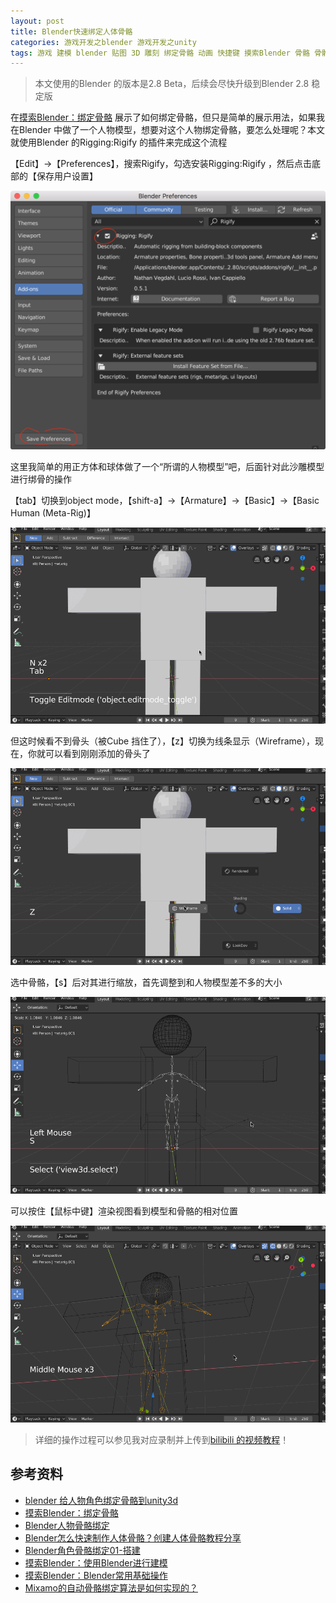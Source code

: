 ```yaml
---
layout: post
title: Blender快速绑定人体骨骼
categories: 游戏开发之blender 游戏开发之unity 
tags: 游戏 建模 blender 贴图 3D 雕刻 绑定骨骼 动画 快捷键 摸索Blender 骨骼 骨骼权重 Rigging:Rigify unity unity3d Unity3D U3D 镜像模式 
---
```


>本文使用的Blender 的版本是2.8 Beta，后续会尽快升级到Blender 2.8 稳定版

在[摸索Blender：绑定骨骼](http://www.xumenger.com/blender-bone-03-20190908/) 展示了如何绑定骨骼，但只是简单的展示用法，如果我在Blender 中做了一个人物模型，想要对这个人物绑定骨骼，要怎么处理呢？本文就使用Blender 的Rigging:Rigify 的插件来完成这个流程

【Edit】->【Preferences】，搜索Rigify，勾选安装Rigging:Rigify ，然后点击底部的【保存用户设置】

![](../media/image/2020-02-11/01.png)

这里我简单的用正方体和球体做了一个“所谓的人物模型”吧，后面针对此沙雕模型进行绑骨的操作

【tab】切换到object mode，【shift-a】->【Armature】->【Basic】->【Basic Human (Meta-Rig)】

![](../media/image/2020-02-11/02.gif)

但这时候看不到骨头（被Cube 挡住了），【z】切换为线条显示（Wireframe），现在，你就可以看到刚刚添加的骨头了

![](../media/image/2020-02-11/03.gif)

选中骨骼，【s】后对其进行缩放，首先调整到和人物模型差不多的大小

![](../media/image/2020-02-11/04.gif)

可以按住【鼠标中键】渲染视图看到模型和骨骼的相对位置

![](../media/image/2020-02-11/05.gif)


>详细的操作过程可以参见我对应录制并上传到[bilibili 的视频教程]()！

## 参考资料

* [blender 给人物角色绑定骨骼到unity3d](https://blog.csdn.net/qq_18609315/article/details/50417087)
* [摸索Blender：绑定骨骼](http://www.xumenger.com/blender-bone-03-20190908/)
* [Blender人物骨骼绑定](https://blog.csdn.net/perry0528/article/details/89181512)
* [Blender怎么快速制作人体骨骼？创建人体骨骼教程分享](https://www.golue.com/news/v365537.html)
* [Blender角色骨骼绑定01-搭建](https://www.bilibili.com/video/av50949442/)
* [摸索Blender：使用Blender进行建模](http://www.xumenger.com/blender-example-02-20190907/)
* [摸索Blender：Blender常用基础操作](http://www.xumenger.com/blender-example-01-20190907/)
* [Mixamo的自动骨骼绑定算法是如何实现的？](https://www.zhihu.com/question/62493885)
